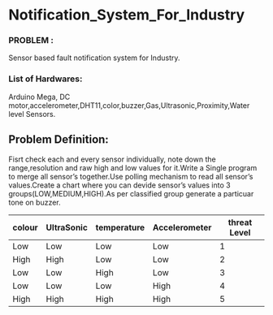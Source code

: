 # Notification_System_For_Industry

### PROBLEM : 
Sensor based fault notification system for Industry.
### List of Hardwares: 
Arduino Mega, DC motor,accelerometer,DHT11,color,buzzer,Gas,Ultrasonic,Proximity,Water level Sensors.

## Problem Definition:
Fisrt check each and every sensor individually, note down the range,resolution and raw high and low values for it.Write a Single program to merge all sensor’s together.Use polling mechanism to read all sensor’s values.Create a chart where you can devide sensor’s values into 3 groups(LOW,MEDIUM,HIGH).As per classified group generate a particuar tone on buzzer.


|colour|UltraSonic|temperature|Accelerometer|threat Level|
|------|------|----|------|----|
|Low|Low|Low|Low|1|
|High|High|Low|Low|2|
|Low|Low|High|Low|3|
|Low|Low|Low|High|4|
|High|High|High|High|5|
